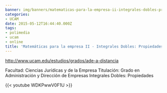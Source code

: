 ```yaml
---
banner: img/banners/matematicas-para-la-empresa-ii-integrales-dobles-propiedades--alfonso-rosa.jpg
categories:
- UCAM
date: 2015-05-12T16:44:40.000Z
tags:
- polimedia
- ucam
- online
title: 'Matemáticas para la empresa II - Integrales Dobles: Propiedades- Alfonso Rosa'
---
```


http://www.ucam.edu/estudios/grados/ade-a-distancia

Facultad: Ciencias Jurídicas y de la Empresa
Titulación: Grado en Administración y Dirección de Empresas
Integrales Dobles: Propiedades

{{< youtube WDKPwwV0F1U >}}
